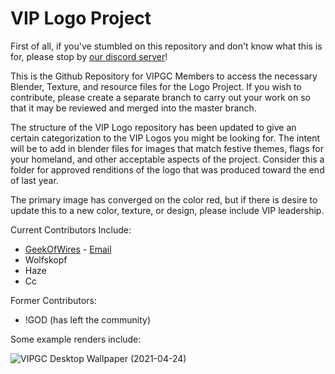 # VIP Logo Project

First of all, if you've stumbled on this repository and don't know what this is for, please stop by [our discord server](https://discord.me/vipgc)!

This is the Github Repository for VIPGC Members to access the necessary Blender, Texture, and resource files for the Logo Project. If you wish to contribute, please create a separate branch to carry out your work on so that it may be reviewed and merged into the master branch.

The structure of the VIP Logo repository has been updated to give an certain categorization to the VIP Logos you might be looking for. The intent will be to add in blender files for images that match festive themes, flags for your homeland, and other acceptable aspects of the project. Consider this a folder for approved renditions of the logo that was produced toward the end of last year.

The primary image has converged on the color red, but if there is desire to update this to a new color, texture, or design, please include VIP leadership.

Current Contributors Include:

- [GeekOfWires](https://geekofwires.com) - [Email](mailto:geekofwires@vivaldi.net)
- Wolfskopf
- Haze
- Cc

Former Contributors:

- !GOD (has left the community)

Some example renders include:

![VIPGC Desktop Wallpaper](./Current/Primary/VIP_4K.png)
(2021-04-24)
